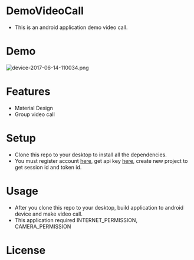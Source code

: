 # DemoVideoCall #

* This is an android application demo video call.

# Demo #

![device-2017-06-14-110034.png](https://bitbucket.org/repo/Lorj4ad/images/912122843-device-2017-06-14-110034.png)

# Features #
* Material Design
* Group video call
# Setup #
* Clone this repo to your desktop to install all the dependencies.
* You must register account [here](https://tokbox.com/), get api key [here](https://tokbox.com/account/#/), create new project to get session id and token id.
# Usage #
* After you clone this repo to your desktop, build application to android device and make video call.
* This application required INTERNET_PERMISSION, CAMERA_PERMISSION
# License #